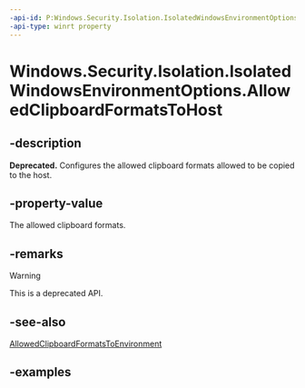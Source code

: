 ```yaml
---
-api-id: P:Windows.Security.Isolation.IsolatedWindowsEnvironmentOptions.AllowedClipboardFormatsToHost
-api-type: winrt property
---
```


# Windows.Security.Isolation.IsolatedWindowsEnvironmentOptions.AllowedClipboardFormatsToHost

<!--
public Windows.Security.Isolation.IsolatedWindowsEnvironmentAllowedClipboardFormats AllowedClipboardFormatsToHost { get; set; }
-->

## -description

**Deprecated.** Configures the allowed clipboard formats allowed to be copied to the host.

## -property-value

The allowed clipboard formats.

## -remarks

> [!WARNING]
> This is a deprecated API.

## -see-also

[AllowedClipboardFormatsToEnvironment](isolatedwindowsenvironmentoptions_allowedclipboardformatstoenvironment.md)

## -examples
